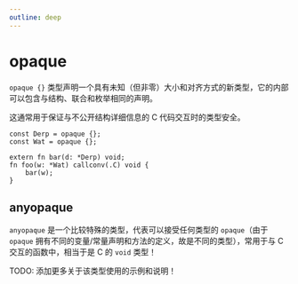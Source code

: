 ```yaml
---
outline: deep
---
```


# opaque

`opaque {}` 类型声明一个具有未知（但非零）大小和对齐方式的新类型，它的内部可以包含与结构、联合和枚举相同的声明。

这通常用于保证与不公开结构详细信息的 C 代码交互时的类型安全。

```zig
const Derp = opaque {};
const Wat = opaque {};

extern fn bar(d: *Derp) void;
fn foo(w: *Wat) callconv(.C) void {
    bar(w);
}
```

## anyopaque

`anyopaque` 是一个比较特殊的类型，代表可以接受任何类型的 `opaque`（由于 `opaque` 拥有不同的变量/常量声明和方法的定义，故是不同的类型），常用于与 C 交互的函数中，相当于是 C 的 `void` 类型！

TODO: 添加更多关于该类型使用的示例和说明！
